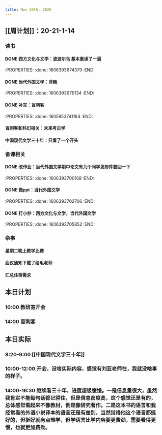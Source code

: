 ```yaml
---
title: Nov 20th, 2020
---
```


## [[周计划]]：20-21-1-14
### 读书
#### DONE 西方文化与文学：波波尔乌 基本重读了一遍
:PROPERTIES:
:done: 1606393674379
:END:
#### DONE 当代外国文学：背叛
:PROPERTIES:
:done: 1606393679134
:END:
#### DONE 补完：盲刺客
:PROPERTIES:
:done: 1605953741184
:END:
#### 盲刺客和科幻相关：未来考古学
#### 中国现代文学三十年：只看了一个开头
### 备课相关
#### DONE 改作业：当代外国文学期中论文有几个同学发邮件要回一下
:PROPERTIES:
:done: 1606393700169
:END:
#### DONE 做ppt：当代外国文学
:PROPERTIES:
:done: 1606393702706
:END:
#### DONE 打小抄：西方文化与文学，当代外国文学
:PROPERTIES:
:done: 1606393705852
:END:
### 杂事
#### 星期二晚上教学比赛
#### 会议通知下载了给毛老师
#### 汇总住宿需求
## 本日计划
### 10:00 教研室开会
### 14:00 盲刺客
## 本日实际
### 8:20-9:00 [[中国现代文学三十年]]
### 10:00-12:00 开会，没啥实际内容，感觉有刘亚老师在，我就没啥事的样子。
### 14:00-16:30 继续看三十年，进度超级缓慢。一是信息量很大，虽然我肯定不能每句话都记得住，但是信息密度高，这个感觉还是有的，总体感觉看起来不像教材，倒是像研究著作。二是这本书的语言和我经常看的外语小说译本的语言还是有差别，当然觉得他这个语言都挺好的，但挺好就有点想学，但学语言比学内容要更费劲，需要看得更慢，也就更加费劲。
### 
